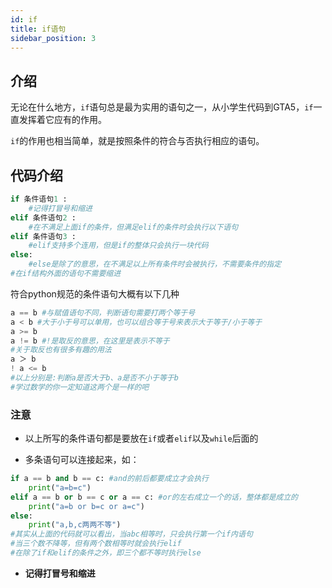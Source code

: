 ```yaml
---
id: if
title: if语句
sidebar_position: 3
---
```


## 介绍
无论在什么地方，`if`语句总是最为实用的语句之一，从小学生代码到GTA5，`if`一直发挥着它应有的作用。

`if`的作用也相当简单，就是按照条件的符合与否执行相应的语句。

## 代码介绍

``` python
if 条件语句1 :
    #记得打冒号和缩进
elif 条件语句2 :
    #在不满足上面if的条件，但满足elif的条件时会执行以下语句
elif 条件语句3 :
    #elif支持多个连用，但是if的整体只会执行一块代码
else:
    #else是除了的意思，在不满足以上所有条件时会被执行，不需要条件的指定
#在if结构外面的语句不需要缩进
```

符合python规范的条件语句大概有以下几种

``` python
a == b #与赋值语句不同，判断语句需要打两个等于号
a < b #大于小于号可以单用，也可以组合等于号来表示大于等于/小于等于
a >= b
a != b #!是取反的意思，在这里是表示不等于
#关于取反也有很多有趣的用法
a ＞ b
! a <= b
#以上分别是:判断a是否大于b、a是否不小于等于b
#学过数学的你一定知道这两个是一样的吧
```

### 注意

- 以上所写的条件语句都是要放在`if`或者`elif`以及`while`后面的

- 多条语句可以连接起来，如：

``` python
if a == b and b == c: #and的前后都要成立才会执行
    print("a=b=c")
elif a == b or b == c or a == c: #or的左右成立一个的话，整体都是成立的
    print("a=b or b=c or a=c")
else:
    print("a,b,c两两不等")
#其实从上面的代码就可以看出，当abc相等时，只会执行第一个if内语句
#当三个数不降等，但有两个数相等时就会执行elif
#在除了if和elif的条件之外，即三个都不等时执行else
```

- **记得打冒号和缩进**




